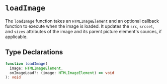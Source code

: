 # `loadImage`

The `loadImage` function takes an `HTMLImageElement` and an optional callback function to execute when the image is loaded. It updates the `src`, `srcset`, and `sizes` attributes of the image and its parent picture element's sources, if applicable.

## Type Declarations

```ts
function loadImage(
  image: HTMLImageElement,
  onImageLoad?: (image: HTMLImageElement) => void
): void
```
